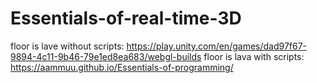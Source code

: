 # Essentials-of-real-time-3D
floor is lave without scripts: https://play.unity.com/en/games/dad97f67-9894-4c11-9b46-79e1ed8ea683/webgl-builds
floor is lava with scripts: https://aammuu.github.io/Essentials-of-programming/
